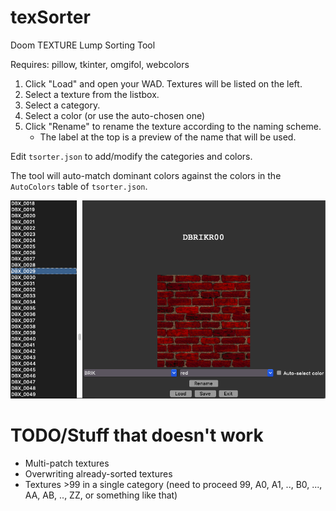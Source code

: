 # texSorter

Doom TEXTURE Lump Sorting Tool

Requires: pillow, tkinter, omgifol, webcolors

1. Click "Load" and open your WAD. Textures will be listed on the left.
2. Select a texture from the listbox.
3. Select a category.
4. Select a color (or use the auto-chosen one)
5. Click "Rename" to rename the texture according to the naming scheme.
    - The label at the top is a preview of the name that will be used.

Edit `tsorter.json` to add/modify the categories and colors.

The tool will auto-match dominant colors against the colors in the `AutoColors` table of `tsorter.json`.

![example](assets/texsorter.png)

# TODO/Stuff that doesn't work

- Multi-patch textures
- Overwriting already-sorted textures
- Textures &gt;99 in a single category (need to proceed 99, A0, A1, .., B0, ..., AA, AB, .., ZZ, or something like that)
